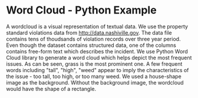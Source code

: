 # Word Cloud - Python Example
A wordcloud is a visual representation of textual data. We use the property standard violations data from http://data.nashiville.gov. The data file contains tens of thoudsands of violation records over three year period. Even though the dataset contains structured data, one of the columns contains free-form text which describes the incident. We use Python Word Cloud library to generate a word cloud which helps depict the most frequent issues. As can be seen, grass is the most prominent one. A few frequent words including "tall", "high", "weed" appear to imply the characteristics of the issue - too tall, too high, or too many weed. We used a house-shape image as the background. Without the background image, the wordcloud would have the shape of a rectangle.
